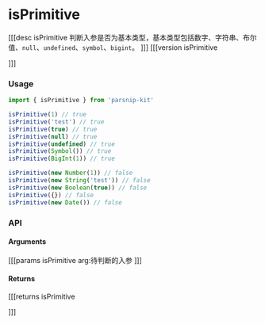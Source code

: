# isPrimitive
[[[desc isPrimitive
判断入参是否为基本类型，基本类型包括数字、字符串、布尔值、`null`、`undefined`、`symbol`、`bigint`。
]]]
[[[version isPrimitive
  
]]]
### Usage

```ts
import { isPrimitive } from 'parsnip-kit'

isPrimitive(1) // true
isPrimitive('test') // true
isPrimitive(true) // true
isPrimitive(null) // true
isPrimitive(undefined) // true
isPrimitive(Symbol()) // true
isPrimitive(BigInt(1)) // true

isPrimitive(new Number(1)) // false
isPrimitive(new String('test')) // false
isPrimitive(new Boolean(true)) // false
isPrimitive({}) // false
isPrimitive(new Date()) // false
```


### API

#### Arguments
[[[params isPrimitive
arg:待判断的入参
]]]
#### Returns
[[[returns isPrimitive

]]]